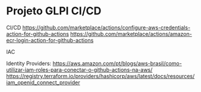 # Projeto GLPI CI/CD



CI/CD
https://github.com/marketplace/actions/configure-aws-credentials-action-for-github-actions
https://github.com/marketplace/actions/amazon-ecr-login-action-for-github-actions

IAC

Identity Providers:
https://aws.amazon.com/pt/blogs/aws-brasil/como-utilizar-iam-roles-para-conectar-o-github-actions-na-aws/
https://registry.terraform.io/providers/hashicorp/aws/latest/docs/resources/iam_openid_connect_provider